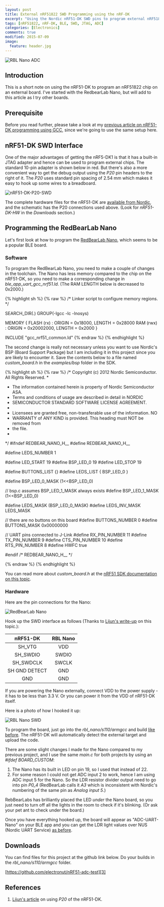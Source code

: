 ```yaml
---
layout: post
title: External nRF51822 SWD Programming using the nRF-DK
excerpt: "Using the Nordic nRF51-DK SWD pins to program external nRF51822 boards."
tags: [nRF51822, nRF-DK, BLE, SWD, JTAG, ADC]
categories: [Electronics]
comments: true
modified: 2015-07-09
image:
  feature: header.jpg
---
```


![RBL Nano ADC](/images/2015/07/rbl-nano-adc.jpg "RBL Nano ADC")

## Introduction

This is a short note on using the nRF51-DK to program an nRF51822 chip
on an external board. I've started with the RedbearLab Nano, but will add
to this article as I try other boards.

## Prerequisite

Before you read further, please take a look at my [previous article on
nRF51-DK programming using GCC][1], since we're going to use the same
setup here.

## nRF51-DK SWD Interface

One of the major advantages of getting the nRF5-DK1 is that it has a
built-in JTAG adapter and hence can be used to program external
chips. The standard 10-pin adapter is shown below in red. But there's
also a more convenient way to get the debug output using the *P20* pin
headers to the right of it. The *P20* uses standard pin spacing of
2.54 mm which makes it easy to hook up some wires to a breadboard.

![nRF51-DK-P20-SWD](/images/2015/07/nRF51-DK-P20-SWD.jpg "nRF51-DK-P20-SWD")

The complete hardware files for the nRF51-DK are [available from Nordic][5], and the schematic has the P20 connections used above. (Look for *nRF51-DK-HW* in the *Downloads* section.)

## Programming the RedBearLab Nano

Let's first look at how to program the [RedBearLab Nano][4], which seems to be a popular BLE board.

### Software 

To program the RedBearLab Nano, you need to make a couple of changes in the toolchain. The Nano has less memory compared to the chip on the nRF51-DK, so you need to make a corresponding change in *ble_app_uart_gcc_nrf51.ld*. (The RAM LENGTH below is decreased to 0x2000.)

{% highlight sh %}
{% raw %}
/* Linker script to configure memory regions. */

SEARCH_DIR(.)
GROUP(-lgcc -lc -lnosys)

MEMORY
{
  FLASH (rx) : ORIGIN = 0x18000, LENGTH = 0x28000
  RAM (rwx) :  ORIGIN = 0x20002000, LENGTH = 0x2000
}

INCLUDE "gcc_nrf51_common.ld"
{% endraw %}
{% endhighlight %}

The second change is really not necessary unless you want to use Nordic's BSP (Board Support Package) but I am including it in this project since you are likely to encounter it. Save the contents below to a file named *custom_board.h* in the *examples/bsp* folder in the SDK. 

{% highlight sh %}
{% raw %}
/* Copyright (c) 2012 Nordic Semiconductor. All Rights Reserved.
 *
 * The information contained herein is property of Nordic Semiconductor ASA.
 * Terms and conditions of usage are described in detail in NORDIC
 * SEMICONDUCTOR STANDARD SOFTWARE LICENSE AGREEMENT.
 *
 * Licensees are granted free, non-transferable use of the information. NO
 * WARRANTY of ANY KIND is provided. This heading must NOT be removed from
 * the file.
 *
 */
#ifndef REDBEAR_NANO_H__
#define REDBEAR_NANO_H__

#define LEDS_NUMBER    1

#define LED_START  19
#define BSP_LED_0  19
#define LED_STOP   19

#define BUTTONS_LIST {}
#define LEDS_LIST { BSP_LED_0 }

#define BSP_LED_0_MASK    (1<<BSP_LED_0)

// bsp.c assumes BSP_LED_1_MASK always exists
#define BSP_LED_1_MASK    (1<<BSP_LED_0)

#define LEDS_MASK      (BSP_LED_0_MASK)
#define LEDS_INV_MASK  LEDS_MASK

// there are no buttons on this board
#define BUTTONS_NUMBER 0
#define BUTTONS_MASK   0x00000000

// UART pins connected to J-Link
#define RX_PIN_NUMBER  11
#define TX_PIN_NUMBER  9
#define CTS_PIN_NUMBER 10
#define RTS_PIN_NUMBER 8
#define HWFC           true

#endif /* REDBEAR_NANO_H__ */

{% endraw %}
{% endhighlight %}

You can read more about *custom_board.h* at the [nRF51 SDK documentation on this topic][6].

### Hardware

Here are the pin connections for the Nano:

![RedBearLab Nano](/images/2015/07/rbl-nano.png "RedBearLab Nano")


Hook up the SWD interface as follows (Thanks to [Lijun's write-up][2] on this topic.):

| nRF51-DK | RBL Nano |
|:--------:|:--------:|
| SH_VTG  | VDD |
| SH_SWDIO | SWDIO |
| SH_SWDCLK | SWCLK |
| SH GND DETECT | GND |
| GND | GND |

If you are powering the Nano externally, connect VDD to the power supply - it has to be less than 3.3 V. Or you can power it from the VDD of nRF51-DK itself.

Here is a photo of how I hooked it up:

![RBL Nano SWD](/images/2015/07/rbl-nano-swd.jpg "RBL Nano SWD")

To program the board, just go into the *rbl_nano/s110/armgcc* and
build [like before][1]. The nRF51-DK will automatically detect the
external target and upload the code.

There are some slight changes I made for the Nano compared to my
previous project, and I use the same *main.c* for both projects by
using an *#ifdef BOARD_CUSTOM*:

1. The Nano has its built in LED on pin 19, so I used that instead of 22.
2. For some reason I could not get ADC input 2 to work, hence I
am using ADC input 5 for the Nano. So the LDR resistor divider output need to go into pin *P0_4* (RedBearLab calls it *A3* which is inconsistent with Nordic's numbering of the same pin as *Analog input 5*.)

RebBearLabs has brilliantly placed the LED *under* the Nano board, so you
just need to turn off all the lights in the room to check if it's
blinking. (Or ask your pet ant to check under the board.)

Once you have everything hooked up, the board will appear as
"ADC-UART-Nano" on your BLE app and you can get the LDR light values
over NUS (Nordic UART Service) [as before][1].

## Downloads

You can find files for this project at the github link below. Do your
builds in the *rbl_nano/s110/armgcc* folder.

[https://github.com/electronut/nRF51-adc-test][3]

## References

1. [Lijun's article][2] on using *P20* of the nRF51-DK.


[1]: http://electronut.in/nrf51-adc-test/
[2]: http://wiki.lijun.xyz/misc-use-nrf51-dk-debug-out.html
[3]: https://github.com/electronut/nRF51-adc-test
[4]: http://redbearlab.com/blenano/
[5]: https://www.nordicsemi.com/eng/Products/nRF51-DK
[6]: https://developer.nordicsemi.com/nRF51_SDK/nRF51_SDK_v8.x.x/doc/8.1.0/s110/html/a00033.html
